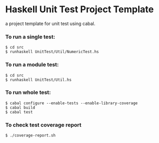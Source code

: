 # Haskell Unit Test Project Template

a project template for unit test using cabal.

### To run a single test:

    $ cd src
    $ runhaskell UnitTest/Util/NumericTest.hs

### To run a module test:

    $ cd src
    $ runhaskell UnitTest/Util.hs

### To run whole test:

    $ cabal configure --enable-tests --enable-library-coverage
    $ cabal build
    $ cabal test

### To check test coverage report

    $ ./coverage-report.sh
